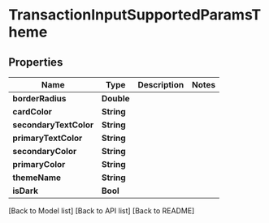 # TransactionInputSupportedParamsTheme

## Properties

| Name                   | Type       | Description | Notes |
| ---------------------- | ---------- | ----------- | ----- |
| **borderRadius**       | **Double** |             |       |
| **cardColor**          | **String** |             |       |
| **secondaryTextColor** | **String** |             |       |
| **primaryTextColor**   | **String** |             |       |
| **secondaryColor**     | **String** |             |       |
| **primaryColor**       | **String** |             |       |
| **themeName**          | **String** |             |       |
| **isDark**             | **Bool**   |             |       |

\[Back to Model list] \[Back to API list] \[Back to README]
